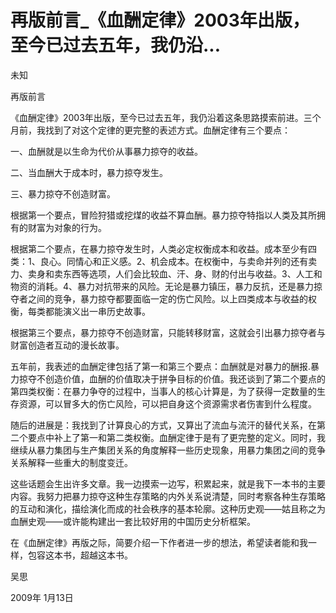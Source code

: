 # 再版前言_《血酬定律》2003年出版，至今已过去五年，我仍沿...

未知

再版前言

《血酬定律》2003年出版，至今已过去五年，我仍沿着这条思路摸索前进。三个月前，我找到了对这个定律的更完整的表述方式。血酬定律有三个要点：

一、血酬就是以生命为代价从事暴力掠夺的收益。

二、当血酬大于成本时，暴力掠夺发生。

三、暴力掠夺不创造财富。

根据第一个要点，冒险狩猎或挖煤的收益不算血酬。暴力掠夺特指以人类及其所拥有的财富为对象的行为。

根据第二个要点，在暴力掠夺发生时，人类必定权衡成本和收益。成本至少有四类：1、良心。同情心和正义感。2、机会成本。在权衡中，与卖命并列的还有卖力、卖身和卖东西等选项，人们会比较血、汗、身、财的付出与收益。3、人工和物资的消耗。4、暴力对抗带来的风险。无论是暴力镇压，暴力反抗，还是暴力掠夺者之间的竞争，暴力掠夺都要面临一定的伤亡风险。以上四类成本与收益的权衡，每类都能演义出一串历史故事。

根据第三个要点，暴力掠夺不创造财富，只能转移财富，这就会引出暴力掠夺者与财富创造者互动的漫长故事。

五年前，我表述的血酬定律包括了第一和第三个要点：血酬就是对暴力的酬报.暴力掠夺不创造价值，血酬的价值取决于拼争目标的价值。我还谈到了第二个要点的第四类权衡：在暴力争夺的过程中，当事人的核心计算是，为了获得一定数量的生存资源，可以冒多大的伤亡风险，可以把自身这个资源需求者伤害到什么程度。

随后的进展是：我找到了计算良心的方式，又算出了流血与流汗的替代关系，在第二个要点中补上了第一和第二类权衡。血酬定律于是有了更完整的定义。同时，我继续从暴力集团与生产集团关系的角度解释一些历史现象，用暴力集团之间的竞争关系解释一些重大的制度变迁。

这些话题会生出许多文章。我一边摸索一边写，积累起来，就是我下一本书的主要内容。我努力把暴力掠夺这种生存策略的内外关系说清楚，同时考察各种生存策略的互动和演化，描绘演化而成的社会秩序的基本轮廓。这种历史观——姑且称之为血酬史观——或许能构建出一套比较好用的中国历史分析框架。

在《血酬定律》再版之际，简要介绍一下作者进一步的想法，希望读者能和我一样，包容这本书，超越这本书。

吴思

2009年 1月13日